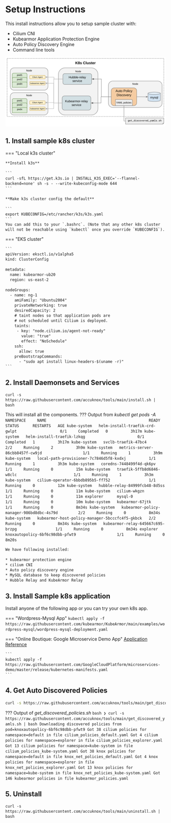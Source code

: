 # Setup Instructions

This install instructions allow you to setup sample cluster with:

* Cilium CNI
* Kubearmor Application Protection Engine
* Auto Policy Discovery Engine
* Command line tools

![Alt Text](../assets/images/k8s-auto-disco.png "topology")

## 1. Install sample k8s cluster

=== "Local k3s cluster"
	
    **Install k3s**
		
	```
	curl -sfL https://get.k3s.io | INSTALL_K3S_EXEC='--flannel-backend=none' sh -s - --write-kubeconfig-mode 644
	```
		
	**Make k3s cluster config the default**
	
	```
	export KUBECONFIG=/etc/rancher/k3s/k3s.yaml
	```
	You can add this to your `.bashrc`. (Note that any other k8s cluster will not be reachable using `kubectl` once you override `KUBECONFIG`).

=== "EKS cluster"

	```
	apiVersion: eksctl.io/v1alpha5
	kind: ClusterConfig

	metadata:
	  name: kubearmor-ub20
	  region: us-east-2

	nodeGroups:
	  - name: ng-1
        amiFamily: "Ubuntu2004"
        privateNetworking: true
        desiredCapacity: 2
        # taint nodes so that application pods are
        # not scheduled until Cilium is deployed.
	    taints:
	     - key: "node.cilium.io/agent-not-ready"
           value: "true"
           effect: "NoSchedule"
        ssh:
          allow: true
        preBootstrapCommands:
          - "sudo apt install linux-headers-$(uname -r)"
	```

## 2. Install Daemonsets and Services

```
curl -s https://raw.githubusercontent.com/accuknox/tools/main/install.sh | bash
```
This will install all the components. 
??? Output from _kubectl get pods -A_
	```
	NAMESPACE     NAME                                             READY   STATUS      RESTARTS   AGE
	kube-system   helm-install-traefik-crd-gwlpt                   0/1     Completed   0          3h17m
	kube-system   helm-install-traefik-lzkqg                       0/1     Completed   1          3h17m
	kube-system   svclb-traefik-47bc4                              2/2     Running     2          3h9m
	kube-system   metrics-server-86cbb8457f-cw9jd                  1/1     Running     1          3h9m
	kube-system   local-path-provisioner-7c7846d5f8-kxdxj          1/1     Running     1          3h3m
	kube-system   coredns-7448499f4d-qk6pv                         1/1     Running     0          15m
	kube-system   traefik-5ffb8d6846-w8clc                         1/1     Running     1          3h3m
	kube-system   cilium-operator-6bbdb895b5-ff752                 1/1     Running     0          12m
	kube-system   hubble-relay-84999fcb48-8d5ss                    1/1     Running     0          11m
	kube-system   cilium-wkgzn                                     1/1     Running     0          11m
	explorer      mysql-0                                          1/1     Running     0          10m
	kube-system   kubearmor-67jtk                                  1/1     Running     0          8m34s
	kube-system   kubearmor-policy-manager-986bd8dbc-4s79d         2/2     Running     0          8m34s
	kube-system   kubearmor-host-policy-manager-5bcccfc4f5-gkbck   2/2     Running     0          8m34s
	kube-system   kubearmor-relay-645667c695-brzpg                 1/1     Running     0          8m34s
	explorer      knoxautopolicy-6bf6c98dbb-pfwt9                  1/1     Running     0          8m20s
	```
	
	We have following installed:

	* kubearmor protection engine
	* cilium CNI
	* Auto policy discovery engine
	* MySQL database to keep discovered policies
	* Hubble Relay and KubeArmor Relay

## 3. Install Sample k8s application

Install anyone of the following app or you can try your own k8s app.

=== "Wordpress-Mysql App"
	```
	kubectl apply -f https://raw.githubusercontent.com/kubearmor/KubeArmor/main/examples/wordpress-mysql/wordpress-mysql-deployment.yaml
	```

=== "Online Boutique: Google Microservice Demo App"
	[Application Reference](https://github.com/GoogleCloudPlatform/microservices-demo)
	
	```
	kubectl apply -f https://raw.githubusercontent.com/GoogleCloudPlatform/microservices-demo/master/release/kubernetes-manifests.yaml
	```

## 4. Get Auto Discovered Policies

```bash
curl -s https://raw.githubusercontent.com/accuknox/tools/main/get_discovered_yamls.sh | bash
```

??? Output of _get\_discovered\_policies.sh_
	```bash
	❯ curl -s https://raw.githubusercontent.com/accuknox/tools/main/get_discovered_yamls.sh | bash
	Downloading discovered policies from pod=knoxautopolicy-6bf6c98dbb-pfwt9
	Got 38 cilium policies for namespace=default in file cilium_policies_default.yaml
	Got 4 cilium policies for namespace=explorer in file cilium_policies_explorer.yaml
	Got 13 cilium policies for namespace=kube-system in file cilium_policies_kube-system.yaml
	Got 38 knox policies for namespace=default in file knox_net_policies_default.yaml
	Got 4 knox policies for namespace=explorer in file knox_net_policies_explorer.yaml
	Got 13 knox policies for namespace=kube-system in file knox_net_policies_kube-system.yaml
	Got 146 kubearmor policies in file kubearmor_policies.yaml
	```

## 5. Uninstall

```
curl -s https://raw.githubusercontent.com/accuknox/tools/main/uninstall.sh | bash
```


